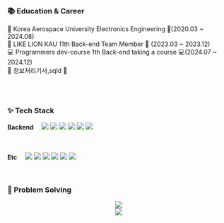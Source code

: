 ### :books: Education & Career

 🏫 Korea Aerospace University Electronics Engineering 🏫(2020.03 ~ 2024.08)<br>
 🦁 LIKE LION KAU 11th Back-end Team Member 🦁 (2023.03 ~ 2023.12) <br>
 💻 Programmers dev-course 1th Back-end taking a course 💻(2024.07 ~ 2024.12)<br>
 📃 정보처리기사,sqld 📃<br>


<br />


<br />

### ✨ Tech Stack


<p>
  <b>Backend　</b>
  <img src="https://img.shields.io/badge/Spring Boot-6DB33F?style=flat-square&logo=Spring Boot&logoColor=white">
  <img src="https://img.shields.io/badge/Java-1E8CBE?style=flat-square&logo=OpenJDK&logoColor=white">
  <img src="https://img.shields.io/badge/Python-3776AB?style=flat-square&logo=Python&logoColor=white">
  <img src="https://img.shields.io/badge/MySQL-4479A1?style=flat-square&logo=MySQL&logoColor=white">
  <img src="https://img.shields.io/badge/Langchain-1C3C3C?style=flat-square&logo=langchain&logoColor=white"/>
  <img src="https://img.shields.io/badge/JPA-6C2E95?style=flat-square&logo=Hibernate&logoColor=white">

  
  <br /><br />
  <b>Etc　</b>
  <img src="https://img.shields.io/badge/GitHub-181717?style=flat-square&logo=GitHub&logoColor=white">
  <img src="https://img.shields.io/badge/Jira-0052CC?style=flat-square&logo=Jira&logoColor=white">
  <img src="https://img.shields.io/badge/amazonaws-232F3E?style=flat-square&logo=amazonaws&logoColor=white">
  <img src="https://img.shields.io/badge/Docker-2496ED?style=flat-square&logo=Docker&logoColor=white">
  <img src="https://img.shields.io/badge/Redis-DC382D?style=for-the-square&logo=Redis&logoColor=white"> 
  <img src="https://img.shields.io/badge/Jenkins-D24939?style=flat-square&logo=Jenkins&logoColor=white">  
</p>


<br />

 ### :muscle: Problem Solving  
<p align="center">
  <img src="http://mazassumnida.wtf/api/v2/generate_badge?boj=zmdk1205"><br/>
  <img src="https://img.shields.io/badge/Python-1E8CBE?style=flat-square&logo=OpenJDK&logoColor=white">
</p>
